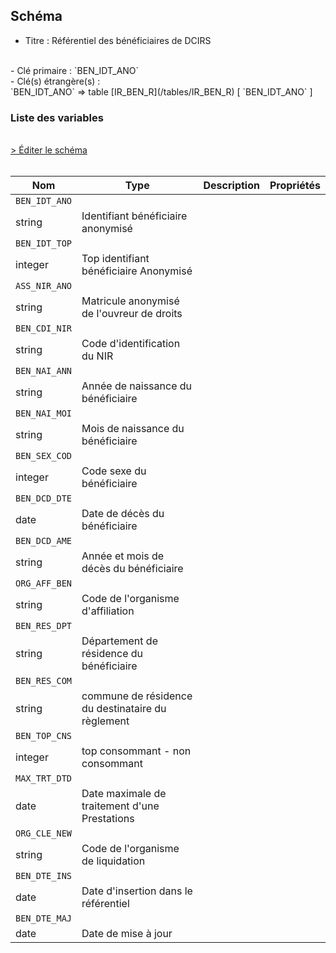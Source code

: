 ## Schéma

- Titre : Référentiel des bénéficiaires de DCIRS
<br />
- Clé primaire : `BEN_IDT_ANO`
<br />
- Clé(s) étrangère(s) : <br />
`BEN_IDT_ANO` => table [IR_BEN_R](/tables/IR_BEN_R) [ `BEN_IDT_ANO` ]<br />

### Liste des variables
<br />
<div>
    <a href="https://gitlab.com/healthdatahub/schema-snds/edit/master/schemas/BENEFICIAIRE/IR_IBA_R.json"  
    arget="_blank" rel="noopener noreferrer">> Éditer le schéma</a>
    <OutboundLink />
</div>
<br />

Nom|Type|Description|Propriétés
-|-|-|-
`BEN_IDT_ANO`|
string|Identifiant bénéficiaire anonymisé||
`BEN_IDT_TOP`|
integer|Top identifiant bénéficiaire Anonymisé||
`ASS_NIR_ANO`|
string|Matricule anonymisé de l&#x27;ouvreur de droits||
`BEN_CDI_NIR`|
string|Code d&#x27;identification du NIR||
`BEN_NAI_ANN`|
string|Année de naissance du bénéficiaire||
`BEN_NAI_MOI`|
string|Mois de naissance du bénéficiaire||
`BEN_SEX_COD`|
integer|Code sexe du bénéficiaire||
`BEN_DCD_DTE`|
date|Date de décès du bénéficiaire||
`BEN_DCD_AME`|
string|Année et mois de décès du bénéficiaire||
`ORG_AFF_BEN`|
string|Code de l&#x27;organisme d&#x27;affiliation||
`BEN_RES_DPT`|
string|Département de résidence du bénéficiaire||
`BEN_RES_COM`|
string|commune de résidence du destinataire du règlement||
`BEN_TOP_CNS`|
integer|top consommant - non consommant||
`MAX_TRT_DTD`|
date|Date maximale de traitement d&#x27;une Prestations||
`ORG_CLE_NEW`|
string|Code de l&#x27;organisme de liquidation||
`BEN_DTE_INS`|
date|Date d&#x27;insertion dans le référentiel||
`BEN_DTE_MAJ`|
date|Date de mise à jour||

